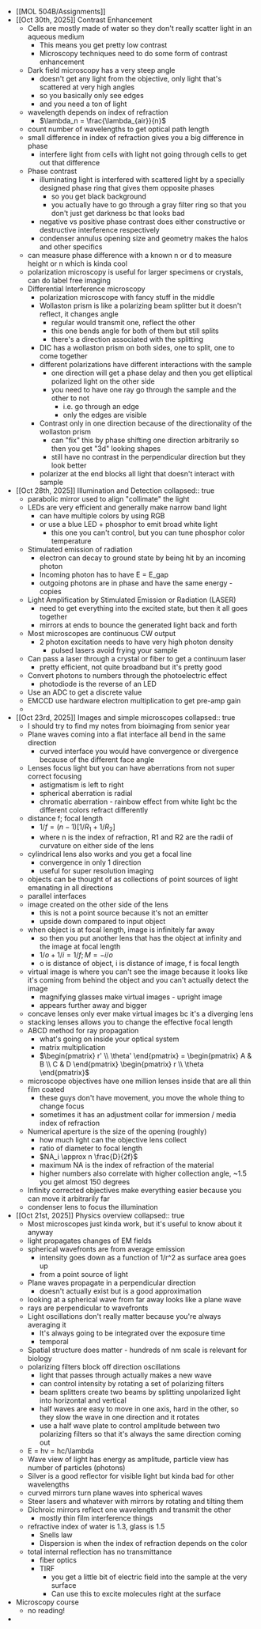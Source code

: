 - [[MOL 504B/Assignments]]
- [[Oct 30th, 2025]] Contrast Enhancement
	- Cells are mostly made of water so they don't really scatter light in an aqueous medium
		- This means you get pretty low contrast
		- Microscopy techniques need to do some form of contrast enhancement
	- Dark field microscopy has a very steep angle
		- doesn't get any light from the objective, only light that's scattered at very high angles
		- so you basically only see edges
		- and you need a ton of light
	- wavelength depends on index of refraction
		- $\lambda_n = \frac{\lambda_{air}}{n}$
	- count number of wavelengths to get optical path length
	- small difference in index of refraction gives you a big difference in phase
		- interfere light from cells with light not going through cells to get out that difference
	- Phase contrast
		- illuminating light is interfered with scattered light by a specially designed phase ring that gives them opposite phases
			- so you get black background
			- you actually have to go through a gray filter ring so that you don't just get darkness bc that looks bad
		- negative vs positive phase contrast does either constructive or destructive interference respectively
		- condenser annulus opening size and geometry makes the halos and other specifics
	- can measure phase difference with a known n or d to measure height or n which is kinda cool
	- polarization microscopy is useful for larger specimens or crystals, can do label free imaging
	- Differential Interference microscopy
		- polarization microscope with fancy stuff in the middle
		- Wollaston prism is like a polarizing beam splitter but it doesn't reflect, it changes angle
			- regular would transmit one, reflect the other
			- this one bends angle for both of them but still splits
			- there's a direction associated with the splitting
		- DIC has a wollaston prism on both sides, one to split, one to come together
		- different polarizations have different interactions with the sample
			- one direction will get a phase delay and then you get elliptical polarized light on the other side
			- you need to have one ray go through the sample and the other to not
				- i.e. go through an edge
				- only the edges are visible
		- Contrast only in one direction because of the directionality of the wollaston prism
			- can "fix" this by phase shifting one direction arbitrarily so then you get "3d" looking shapes
			- still have no contrast in the perpendicular direction but they look better
		- polarizer at the end blocks all light that doesn't interact with sample
- [[Oct 28th, 2025]] Illumination and Detection
  collapsed:: true
	- parabolic mirror used to align "collimate" the light
	- LEDs are very efficient and generally make narrow band light
		- can have multiple colors by using RGB
		- or use a blue LED + phosphor to emit broad white light
			- this one you can't control, but you can tune phosphor color temperature
	- Stimulated emission of radiation
		- electron can decay to ground state by being hit by an incoming photon
		- Incoming photon has to have E = E_gap
		- outgoing photons are in phase and have the same energy - copies
	- Light Amplification by Stimulated Emission or Radiation (LASER)
		- need to get everything into the excited state, but then it all goes together
		- mirrors at ends to bounce the generated light back and forth
	- Most microscopes are continuous CW output
		- 2 photon excitation needs to have very high photon density
			- pulsed lasers avoid frying your sample
	- Can pass a laser through a crystal or fiber to get a continuum laser
		- pretty efficient, not quite broadband but it's pretty good
	- Convert photons to numbers through the photoelectric effect
		- photodiode is the reverse of an LED
	- Use an ADC to get a discrete value
	- EMCCD use hardware electron multiplication to get pre-amp gain
	-
- [[Oct 23rd, 2025]] Images and simple microscopes
  collapsed:: true
	- I should try to find my notes from bioimaging from senior year
	- Plane waves coming into a flat interface all bend in the same direction
		- curved interface you would have convergence or divergence because of the different face angle
	- Lenses focus light but you can have aberrations from not super correct focusing
		- astigmatism is left to right
		- spherical aberration is radial
		- chromatic aberration - rainbow effect from white light bc the different colors refract differently
	- distance f; focal length
		- $1/f = (n-1)[1/R_1 + 1/R_2]$
		- where n is the index of refraction, R1 and R2 are the radii of curvature on either side of the lens
	- cylindrical lens also works and you get a focal line
		- convergence in only 1 direction
		- useful for super resolution imaging
	- objects can be thought of as collections of point sources of light emanating in all directions
	- parallel interfaces
	- image created on the other side of the lens
		- this is not a point source because it's not an emitter
		- upside down compared to input object
	- when object is at focal length, image is infinitely far away
		- so then you put another lens that has the object at infinity and the image at focal length
		- $1/o + 1/i = 1/f; M = -i/o$
		- o is distance of object, i is distance of image, f is focal length
	- virtual image is where you can't see the image because it looks like it's coming from behind the object and you can't actually detect the image
		- magnifying glasses make virtual images - upright image
		- appears further away and bigger
	- concave lenses only ever make virtual images bc it's a diverging lens
	- stacking lenses allows you to change the effective focal length
	- ABCD method for ray propagation
		- what's going on inside your optical system
		- matrix multiplication
		- $\begin{pmatrix} r' \\ \theta'  \end{pmatrix} = \begin{pmatrix} A & B \\ C & D \end{pmatrix} \begin{pmatrix} r \\ \theta \end{pmatrix}$
	- microscope objectives have one million lenses inside that are all thin film coated
		- these guys don't have movement, you move the whole thing to change focus
		- sometimes it has an adjustment collar for immersion / media index of refraction
	- Numerical aperture is the size of the opening (roughly)
		- how much light can the objective lens collect
		- ratio of diameter to focal length
		- $NA_i \approx n \frac{D}{2f}$
		- maximum NA is the index of refraction of the material
		- higher numbers also correlate with higher collection angle, ~1.5 you get almost 150 degrees
	- Infinity corrected objectives make everything easier because you can move it arbitrarily far
	- condenser lens to focus the illumination
- [[Oct 21st, 2025]] Physics overview
  collapsed:: true
	- Most microscopes just kinda work, but it's useful to know about it anyway
	- light propagates changes of EM fields
	- spherical wavefronts are from average emission
		- intensity goes down as a function of 1/r^2 as surface area goes up
		- from a point source of light
	- Plane waves propagate in a perpendicular direction
		- doesn't actually exist but is a good approximation
	- looking at a spherical wave from far away looks like a plane wave
	- rays are perpendicular to wavefronts
	- Light oscillations don't really matter because you're always averaging it
		- It's always going to be integrated over the exposure time
		- temporal
	- Spatial structure does matter - hundreds of nm scale is relevant for biology
	- polarizing filters block off direction oscillations
		- light that passes through actually makes a new wave
		- can control intensity by rotating a set of polarizing filters
		- beam splitters create two beams by splitting unpolarized light into horizontal and vertical
		- half waves are easy to move in one axis, hard in the other, so they slow the wave in one direction and it rotates
		- use a half wave plate to control amplitude between two polarizing filters so that it's always the same direction coming out
	- E = hv = hc/\lambda
	- Wave view of light has energy as amplitude, particle view has number of particles (photons)
	- Silver is a good reflector for visible light but kinda bad for other wavelengths
	- curved mirrors turn plane waves into spherical waves
	- Steer lasers and whatever with mirrors by rotating and tilting them
	- Dichroic mirrors reflect one wavelength and transmit the other
		- mostly thin film interference things
	- refractive index of water is 1.3, glass is 1.5
		- Snells law
		- Dispersion is when the index of refraction depends on the color
	- total internal reflection has no transmittance
		- fiber optics
		- TIRF
			- you get a little bit of electric field into the sample at the very surface
			- Can use this to excite molecules right at the surface
- Microscopy course
	- no reading!
-